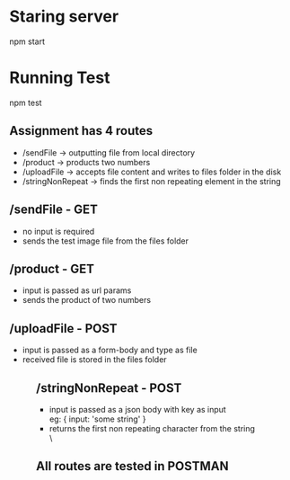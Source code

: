 <h1> Staring server </h1>
<span> npm start </span>

<h1> Running Test </h1>
<span> npm test </span>


<h2> Assignment has 4 routes </h2>
  <ul>
    <li> /sendFile -> outputting file from local directory </li>
    <li> /product -> products two numbers </li>
    <li> /uploadFile -> accepts file content and writes to files folder in the disk </li>
    <li> /stringNonRepeat -> finds the first non repeating element in the string </li>
  </ul>


<h2> /sendFile - GET </h2>
  <ul>
    <li> no input is required </li>
    <li> sends the test image file from the files folder </li>
  </ul>

<h2> /product - GET </h2>
  <ul>
    <li> input is passed as url params </li>
    <li> sends the product of two numbers </li>
  </ul>

<h2> /uploadFile - POST </h2>
  <ul>
    <li> input is passed as a form-body and type as file </li>
    <li> received file is stored in the files folder </li>
  <ul>

<h2> /stringNonRepeat - POST </h2>
  <ul>
    <li> input is passed as a json body with key as input </li>
      eg:
      {
        input: 'some string'
      }
      <li> returns the first non repeating character from the string </li>\
    </ul>


<h2> All routes are tested in POSTMAN </h2>
